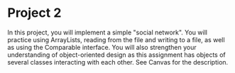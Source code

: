 # Project 2
In this project, you will implement a simple "social network". You will practice using ArrayLists, reading from the file and writing to a file, as well as using the Comparable interface. 
You will also strengthen your understanding of object-oriented design as this assignment has objects of several classes interacting with each other. See Canvas for the description.
